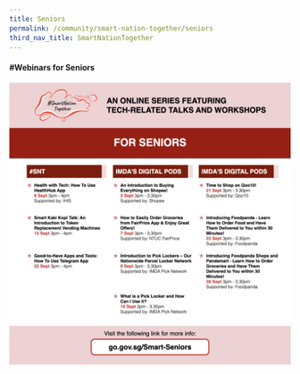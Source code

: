 ```yaml
---
title: Seniors
permalink: /community/smart-nation-together/seniors
third_nav_title: SmartNationTogether
---
```

#### **\#Webinars for Seniors**  
[![Alt text for image on Isomer site](/images/snt/seniors-sept1.jpg)](https://go.gov.sg/smart-seniors)
